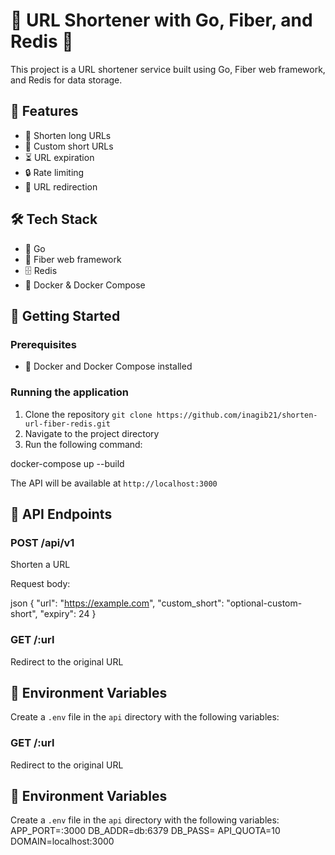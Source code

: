 # 🔗 URL Shortener with Go, Fiber, and Redis 🚀

This project is a URL shortener service built using Go, Fiber web framework, and Redis for data storage.

## 🌟 Features

- 🔗 Shorten long URLs
- 🎨 Custom short URLs
- ⏳ URL expiration
- 🔒 Rate limiting
- 🔄 URL redirection

## 🛠️ Tech Stack

- 🐹 Go
- 🚀 Fiber web framework
- 🗄️ Redis
- 🐳 Docker & Docker Compose

## 🚀 Getting Started

### Prerequisites

- 🐳 Docker and Docker Compose installed

### Running the application

1. Clone the repository  `git clone https://github.com/inagib21/shorten-url-fiber-redis.git`
2. Navigate to the project directory
3. Run the following command:

docker-compose up --build


The API will be available at `http://localhost:3000`

## 🔧 API Endpoints

### POST /api/v1
Shorten a URL

Request body:

json
{
"url": "https://example.com",
"custom_short": "optional-custom-short",
"expiry": 24
}


### GET /:url
Redirect to the original URL

## 🧪 Environment Variables

Create a `.env` file in the `api` directory with the following variables:



### GET /:url
Redirect to the original URL

## 🧪 Environment Variables

Create a `.env` file in the `api` directory with the following variables:
APP_PORT=:3000
DB_ADDR=db:6379
DB_PASS=
API_QUOTA=10
DOMAIN=localhost:3000
